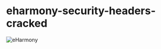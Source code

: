 # eharmony-security-headers-cracked
![eHarmony](https://image.prntscr.com/image/aUjYWZ8LQUCmWs27q1CLJw.png)
